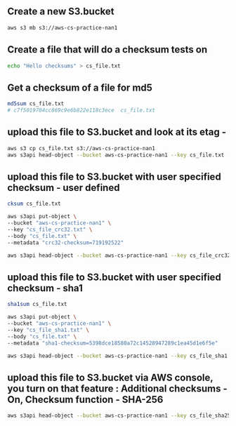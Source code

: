 ## Create a new S3.bucket
```sh
aws s3 mb s3://aws-cs-practice-nan1
```

## Create a file that will do a checksum tests on
```sh
echo "Hello checksums" > cs_file.txt
```

## Get a checksum of a file for md5 
```sh
md5sum cs_file.txt
# c7f5019704cc869c9e6b822e118c3ece  cs_file.txt
```

## upload this file to S3.bucket and look at its etag - 
<!-- This CLI upload will not add any checksum and Additional checksums - Off -->
```sh
aws s3 cp cs_file.txt s3://aws-cs-practice-nan1
aws s3api head-object --bucket aws-cs-practice-nan1 --key cs_file.txt
```
<!-- {
    "AcceptRanges": "bytes",
    "LastModified": "2024-06-15T18:06:27+00:00",
    "ContentLength": 16,
    "ETag": "\"c7f5019704cc869c9e6b822e118c3ece\"",
    "ContentType": "text/plain",
    "ServerSideEncryption": "AES256",
    "Metadata": {}
} -->


## upload this file to S3.bucket with user specified checksum - user defined 
<!-- The cksum command in Unix-like systems (Linux, macOS) computes a cyclic redundancy check (CRC) checksum using the CRC-32 algorithm. -->
```sh
cksum cs_file.txt
```

<!-- Use the aws s3api put-object command to upload your file. 
Specify the crc32 checksum using the --metadata option with a custom metadata key (crc32-checksum in this example)
However, when uploaded Additional checksums is still - Off  -->
```sh
aws s3api put-object \
--bucket "aws-cs-practice-nan1" \
--key "cs_file_crc32.txt" \
--body "cs_file.txt" \
--metadata "crc32-checksum=719192522"

aws s3api head-object --bucket aws-cs-practice-nan1 --key cs_file_crc32.txt
```
<!-- {
    "AcceptRanges": "bytes",
    "LastModified": "2024-06-15T18:07:55+00:00",
    "ContentLength": 16,
    "ETag": "\"c7f5019704cc869c9e6b822e118c3ece\"",
    "ContentType": "binary/octet-stream",
    "ServerSideEncryption": "AES256",
    "Metadata": {
        "crc32-checksum": "719192522"
    }
} -->


## upload this file to S3.bucket with user specified checksum - sha1
<!-- The sha1sum command computes a cryptographic hash function using the SHA-1 (Secure Hash Algorithm 1)
 algorithm.  -->
```sh
sha1sum cs_file.txt 
```

<!-- Use the aws s3api put-object command to upload your file. 
Specify the sha1 checksum using the --metadata option with a custom metadata key (sha1-checksum in this example)
However, when uploaded Additional checksums is still - Off  -->
```sh
aws s3api put-object \
--bucket "aws-cs-practice-nan1" \
--key "cs_file_sha1.txt" \
--body "cs_file.txt" \
--metadata "sha1-checksum=5398dce18580a72c14528947289c1ea45d1e6f5e"

aws s3api head-object --bucket aws-cs-practice-nan1 --key cs_file_sha1.txt
```
<!-- {
    "AcceptRanges": "bytes",
    "LastModified": "2024-06-15T18:09:23+00:00",
    "ContentLength": 16,
    "ETag": "\"c7f5019704cc869c9e6b822e118c3ece\"",
    "ContentType": "binary/octet-stream",
    "ServerSideEncryption": "AES256",
    "Metadata": {
        "sha1-checksum": "5398dce18580a72c14528947289c1ea45d1e6f5e"
    }
} -->


## upload this file to S3.bucket via AWS console, you turn on that feature : Additional checksums - On, Checksum function - SHA-256

<!-- When Amazon S3 receives the object, it calculates the checksum by using the algorithm specified. 
https://aws.amazon.com/getting-started/hands-on/amazon-s3-with-additional-checksums/?ref=docs_gateway/amazons3/checking-object-integrity.html
-->
```sh
aws s3api head-object --bucket aws-cs-practice-nan1 --key cs_file_sha256.txt
```
<!-- 
In console: 
Additional checksums: On
Checksum function: SHA-256
Checksum value: esiGdLAy1gnWjs4csDEu8tmod/0tnJeMa/p9/GHl/dI=

Verification from source before uploading
openssl dgst -sha256 -binary cs_file_sha256.txt | base64
esiGdLAy1gnWjs4csDEu8tmod/0tnJeMa/p9/GHl/dI=

{
    "AcceptRanges": "bytes",
    "LastModified": "2024-06-15T18:10:31+00:00",
    "ContentLength": 16,
    "ETag": "\"c7f5019704cc869c9e6b822e118c3ece\"",
    "ContentType": "text/plain",
    "ServerSideEncryption": "AES256",
    "Metadata": {}
} -->